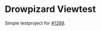 # Drowpizard Viewtest

Simple testproject for [#1289](https://github.com/dropwizard/dropwizard/issues/1289).